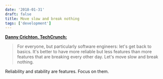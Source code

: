 ```yaml
---
date: '2018-01-31'
draft: false
title: Move slow and break nothing
tags: ['development']
---
```


**[Danny Crichton, TechCrunch:](https://techcrunch.com/2018/01/27/move-slow-and-break-nothing/)**

> For everyone, but particularly software engineers: let's get back to basics. It's better to have more reliable but less features than more features that are breaking every other day. Let's move slow and break nothing.

Reliability and stability are features. Focus on them.<!-- excerpt -->

